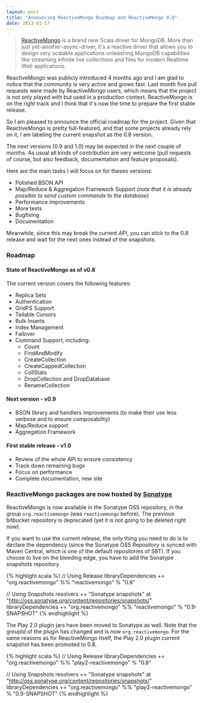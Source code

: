 ```yaml
---
layout: post
title: "Announcing ReactiveMongo Roadmap and ReactiveMongo 0.8"
date: 2013-01-17
---
```


> [ReactiveMongo](http://reactivemongo.org) is a brand new Scala driver for MongoDB. More than just yet-another-async-driver, it's a reactive driver that allows you to design very scalable applications unleashing MongoDB capabilities like streaming infinite live collections and files for modern Realtime Web applications.


ReactiveMongo was publicly introduced 4 months ago and I am glad to notice that the community is very active and grows fast. Last month five pull requests were made by ReactiveMongo users, which means that the project is not only played with but used in a production context. ReactiveMongo is on the right track and I think that it's now the time to prepare the first stable release.

So I am pleased to announce the official roadmap for the project. Given that ReactiveMongo is pretty full-featured, and that some projects already rely on it, I am labeling the current snapshot as the 0.8 version.

The next versions (0.9 and 1.0) may be expected in the next couple of months. As usual all kinds of contribution are very welcome (pull requests of course, but also feedback, documentation and feature proposals).

Here are the main tasks I will focus on for theses versions:

* Polished BSON API
* Map/Reduce & Aggregation Framework Support *(note that it is already possible to send custom commands to the database)*
* Performance improvements
* More tests
* Bugfixing
* Documentation

Meanwhile, since this may break the current API, you can stick to the 0.8 release and wait for the next ones instead of the snapshots.


### Roadmap

#### State of ReactiveMongo as of v0.8

The current version covers the following features:

* Replica Sets
* Authentication
* GridFS Support
* Tailable Cursors
* Bulk Inserts
* Index Management
* Failover
* Command Support, including:
	* Count
	* FindAndModify
	* CreateCollection
	* CreateCappedCollection
	* CollStats
	* DropCollection and DropDatabase
	* RenameCollection

#### Next version - v0.9

* BSON library and handlers improvements (to make their use less verbose and to ensure composability)
* Map/Reduce support
* Aggregation Framework

#### First stable release - v1.0

* Review of the whole API to ensure consistency
* Track down remaining bugs
* Focus on performance
* Complete documentation, new site

### ReactiveMongo packages are now hosted by [Sonatype](https://oss.sonatype.org/index.html#nexus-search;quick~reactivemongo)

ReactiveMongo is now available in the Sonatype OSS repository, in the group `org.reactivemongo` (was `reactivemongo` before). The previous bitbucket repository is deprecated (yet it is not going to be deleted right now).

If you want to use the current release, the only thing you need to do is to declare the dependency (since the Sonatype OSS Repository is synced with Maven Central, which is one of the default repositories of SBT). If you choose to live on the bleeding edge, you have to add the Sonatype snapshots repository.

{% highlight scala %}
// Using Release
libraryDependencies += "org.reactivemongo" %% "reactivemongo" % "0.8"

// Using Snapshots
resolvers += "Sonatype snapshots" at "http://oss.sonatype.org/content/repositories/snapshots/"
libraryDependencies += "org.reactivemongo" %% "reactivemongo" % "0.9-SNAPSHOT"
{% endhighlight %}

The Play 2.0 plugin jars have been moved to Sonatype as well. Note that the groupId of the plugin has changed and is now `org.reactivemongo`. For the same reasons as for ReactiveMongo itself, the Play 2.0 plugin current snapshot has been promoted to 0.8.

{% highlight scala %}
// Using Release
libraryDependencies += "org.reactivemongo" %% "play2-reactivemongo" % "0.8"

// Using Snapshots
resolvers += "Sonatype snapshots" at "http://oss.sonatype.org/content/repositories/snapshots/"
libraryDependencies += "org.reactivemongo" %% "play2-reactivemongo" % "0.9-SNAPSHOT"
{% endhighlight %}